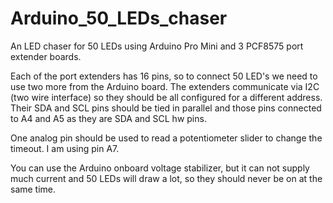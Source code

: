 # Arduino_50_LEDs_chaser
An LED chaser for 50 LEDs using Arduino Pro Mini and 3 PCF8575 port extender boards.

Each of the port extenders has 16 pins, so to connect 50 LED's we need to use two more from the Arduino board.
The extenders communicate via I2C (two wire interface) so they should be all configured for a different address.
Their SDA and SCL pins should be tied in parallel and those pins connected to A4 and A5 as they are SDA and SCL hw pins.

One analog pin should be used to read a potentiometer slider to change the timeout. I am using pin A7.

You can use the Arduino onboard voltage stabilizer, but it can not supply much current and 50 LEDs will draw a lot, so they should never be on at the same time.

